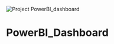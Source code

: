 ![Project PowerBI_dashboard](https://github.com/gouriram/PowerBI_Dashboard/assets/111121699/eb8ceabd-9cdc-4e11-942b-8c4d7ea62944)
# PowerBI_Dashboard
